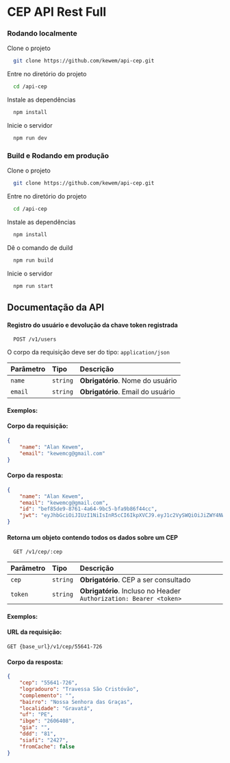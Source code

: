 
# CEP API Rest Full


### Rodando localmente

Clone o projeto

```bash
  git clone https://github.com/kewem/api-cep.git
```

Entre no diretório do projeto

```bash
  cd /api-cep
```

Instale as dependências

```bash
  npm install
```

Inicie o servidor

```bash
  npm run dev
```

### Build e Rodando em produção

Clone o projeto

```bash
  git clone https://github.com/kewem/api-cep.git
```

Entre no diretório do projeto

```bash
  cd /api-cep
```

Instale as dependências

```bash
  npm install
```

Dê o comando de duild

```bash
  npm run build
```

Inicie o servidor

```bash
  npm run start
```


## Documentação da API

#### Registro do usuário e devolução da chave token registrada

```http
  POST /v1/users
```
O corpo da requisição deve ser do tipo: `application/json`

| Parâmetro   | Tipo       | Descrição                           |
| :---------- | :--------- | :---------------------------------- |
| `name` | `string` | **Obrigatório**. Nome do usuário     |
| `email` | `string` | **Obrigatório**. Email do usuário     |

#### Exemplos:
#### Corpo da requisição:
```json
{
    "name": "Alan Kewem",
    "email": "kewemcg@gmail.com"
}
```

#### Corpo da resposta:
```json
{
	"name": "Alan Kewem",
	"email": "kewemcg@gmail.com",
	"id": "bef85de9-8761-4a64-9bc5-bfa9b86f44cc",
	"jwt": "eyJhbGciOiJIUzI1NiIsInR5cCI6IkpXVCJ9.eyJ1c2VySWQiOiJiZWY4NWRlOS04NzYxLTRhNjQtOWJjNS1iZmE5Yjg2ZjQ0Y2MiLCJpYXQiOjE2NTM1Mzc3Mjl9.VpsHF63M4LVDkoi3jSx5H-W18orcGHjOnxd-qqqzlII"
}
```

#### Retorna um objeto contendo todos os dados sobre um CEP

```http
  GET /v1/cep/:cep
```

| Parâmetro   | Tipo       | Descrição                                   |
| :---------- | :--------- | :------------------------------------------ |
| `cep`      | `string` | **Obrigatório**. CEP a ser consultado |
| `token`      | `string` | **Obrigatório**. Incluso no Header `Authorization: Bearer <token>` |

#### Exemplos:
#### URL da requisição:
```http
GET {base_url}/v1/cep/55641-726
```
#### Corpo da resposta:
```json
{
	"cep": "55641-726",
	"logradouro": "Travessa São Cristóvão",
	"complemento": "",
	"bairro": "Nossa Senhora das Graças",
	"localidade": "Gravatá",
	"uf": "PE",
	"ibge": "2606408",
	"gia": "",
	"ddd": "81",
	"siafi": "2427",
	"fromCache": false
}
```
